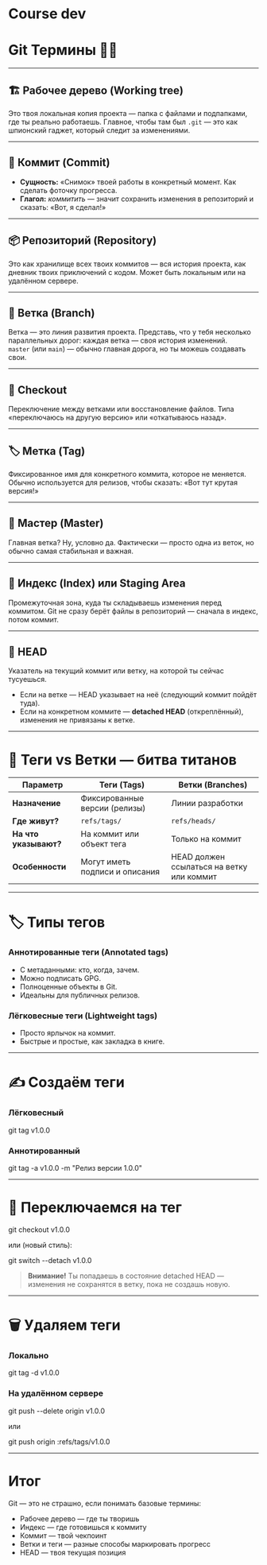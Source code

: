 # Course dev

# Git Термины 🐙💥

---

## 🏗️ Рабочее дерево (Working tree)

Это твоя локальная копия проекта — папка с файлами и подпапками, где ты реально работаешь. Главное, чтобы там был `.git` — это как шпионский гаджет, который следит за изменениями.

---

## 💾 Коммит (Commit)

- **Сущность:** «Снимок» твоей работы в конкретный момент. Как сделать фоточку прогресса.  
- **Глагол:** *коммитить* — значит сохранить изменения в репозиторий и сказать: «Вот, я сделал!»

---

## 📦 Репозиторий (Repository)

Это как хранилище всех твоих коммитов — вся история проекта, как дневник твоих приключений с кодом. Может быть локальным или на удалённом сервере.

---

## 🌿 Ветка (Branch)

Ветка — это линия развития проекта. Представь, что у тебя несколько параллельных дорог: каждая ветка — своя история изменений.  
`master` (или `main`) — обычно главная дорога, но ты можешь создавать свои.

---

## 🔄 Checkout

Переключение между ветками или восстановление файлов. Типа «переключаюсь на другую версию» или «откатываюсь назад».

---

## 🏷️ Метка (Tag)

Фиксированное имя для конкретного коммита, которое не меняется. Обычно используется для релизов, чтобы сказать: «Вот тут крутая версия!»

---

## 👑 Мастер (Master)

Главная ветка? Ну, условно да. Фактически — просто одна из веток, но обычно самая стабильная и важная.

---

## 🎯 Индекс (Index) или Staging Area

Промежуточная зона, куда ты складываешь изменения перед коммитом. Git не сразу берёт файлы в репозиторий — сначала в индекс, потом коммит.

---

## 🎯 HEAD

Указатель на текущий коммит или ветку, на которой ты сейчас тусуешься.  
- Если на ветке — HEAD указывает на неё (следующий коммит пойдёт туда).  
- Если на конкретном коммите — **detached HEAD** (откреплённый), изменения не привязаны к ветке.

---

# 🥊 Теги vs Ветки — битва титанов

| Параметр        | Теги (Tags)                          | Ветки (Branches)                      |
|-----------------|------------------------------------|-------------------------------------|
| **Назначение**  | Фиксированные версии (релизы)      | Линии разработки                     |
| **Где живут?**  | `refs/tags/`                       | `refs/heads/`                       |
| **На что указывают?** | На коммит или объект тега         | Только на коммит                    |
| **Особенности** | Могут иметь подписи и описания     | HEAD должен ссылаться на ветку или коммит |

---

# 🏷️ Типы тегов

### Аннотированные теги (Annotated tags)

- С метаданными: кто, когда, зачем.  
- Можно подписать GPG.  
- Полноценные объекты в Git.  
- Идеальны для публичных релизов.

### Лёгковесные теги (Lightweight tags)

- Просто ярлычок на коммит.  
- Быстрые и простые, как закладка в книге.

---

# ✍️ Создаём теги

### Лёгковесный

git tag v1.0.0



### Аннотированный

git tag -a v1.0.0 -m "Релиз версии 1.0.0"


---

# 🔄 Переключаемся на тег

git checkout v1.0.0



или (новый стиль):


git switch --detach v1.0.0



> **Внимание!** Ты попадаешь в состояние detached HEAD — изменения не сохранятся в ветку, пока не создашь новую.

---

# 🗑️ Удаляем теги

### Локально

git tag -d v1.0.0



### На удалённом сервере

git push --delete origin v1.0.0



или

git push origin :refs/tags/v1.0.0



---


# Итог

Git — это не страшно, если понимать базовые термины:  
- Рабочее дерево — где ты творишь  
- Индекс — где готовишься к коммиту  
- Коммит — твой чекпоинт  
- Ветки и теги — разные способы маркировать прогресс  
- HEAD — твоя текущая позиция

